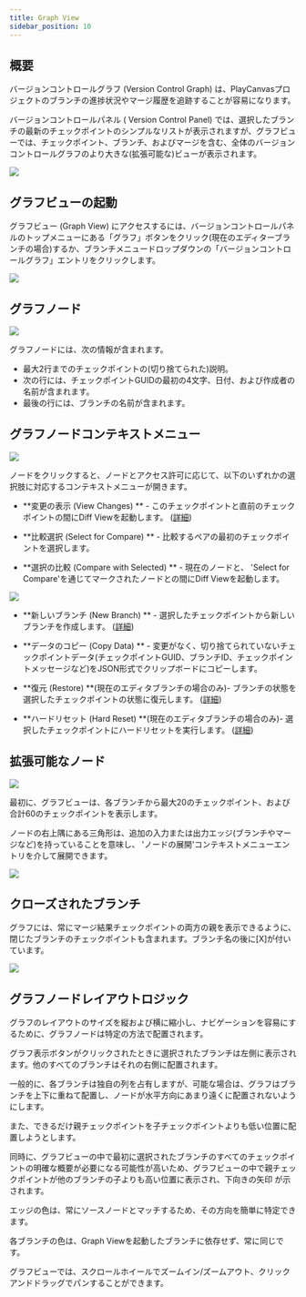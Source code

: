 ```yaml
---
title: Graph View
sidebar_position: 10
---
```


## 概要

バージョンコントロールグラフ (Version Control Graph) は、PlayCanvasプロジェクトのブランチの進捗状況やマージ履歴を追跡することが容易になります。

バージョンコントロールパネル ( Version Control Panel) では、選択したブランチの最新のチェックポイントのシンプルなリストが表示されますが、グラフビューでは、チェックポイント、ブランチ、およびマージを含む、全体のバージョンコントロールグラフのより大きな(拡張可能な)ビューが表示されます。

![][overview-image]

## グラフビューの起動

グラフビュー (Graph View) にアクセスするには、バージョンコントロールパネルのトップメニューにある「グラフ」ボタンをクリック(現在のエディターブランチの場合)するか、ブランチメニュードロップダウンの「バージョンコントロールグラフ」エントリをクリックします。

![][access-buttons-image]

## グラフノード

![][commit-node-image]

グラフノードには、次の情報が含まれます。

- 最大2行までのチェックポイントの(切り捨てられた)説明。
- 次の行には、チェックポイントGUIDの最初の4文字、日付、および作成者の名前が含まれます。
- 最後の行には、ブランチの名前が含まれます。

## グラフノードコンテキストメニュー

![][context-menu-image]

ノードをクリックすると、ノードとアクセス許可に応じて、以下のいずれかの選択肢に対応するコンテキストメニューが開きます。

- **変更の表示 (View Changes) ** - このチェックポイントと直前のチェックポイントの間にDiff Viewを起動します。 ([詳細][view-changes])

- **比較選択 (Select for Compare) ** - 比較するペアの最初のチェックポイントを選択します。

- **選択の比較 (Compare with Selected) ** - 現在のノードと、 'Select for Compare'を通じてマークされたノードとの間にDiff Viewを起動します。

![][compare-checkpoints-example]

- **新しいブランチ (New Branch) ** - 選択したチェックポイントから新しいブランチを作成します。 ([詳細][new-branch])

- **データのコピー (Copy Data) ** - 変更がなく、切り捨てられていないチェックポイントデータ(チェックポイントGUID、ブランチID、チェックポイントメッセージなど)をJSON形式でクリップボードにコピーします。

- **復元 (Restore) **(現在のエディタブランチの場合のみ)- ブランチの状態を選択したチェックポイントの状態に復元します。 ([詳細][restore-checkpoint])

- **ハードリセット (Hard Reset) **(現在のエディタブランチの場合のみ)- 選択したチェックポイントにハードリセットを実行します。 ([詳細][hard-reset])

## 拡張可能なノード

![][node-expand-image]

最初に、グラフビューは、各ブランチから最大20のチェックポイント、および合計60のチェックポイントを表示します。

ノードの右上隅にある三角形は、追加の入力または出力エッジ(ブランチやマージなど)を持っていることを意味し、 'ノードの展開'コンテキストメニューエントリを介して展開できます。

![][node-expand-example]

## クローズされたブランチ

グラフには、常にマージ結果チェックポイントの両方の親を表示できるように、閉じたブランチのチェックポイントも含まれます。ブランチ名の後に[X]が付いています。

![][closed-branches-image]

## グラフノードレイアウトロジック

グラフのレイアウトのサイズを縦および横に縮小し、ナビゲーションを容易にするために、グラフノードは特定の方法で配置されます。

グラフ表示ボタンがクリックされたときに選択されたブランチは左側に表示されます。他のすべてのブランチはそれの右側に配置されます。

一般的に、各ブランチは独自の列を占有しますが、可能な場合は、グラフはブランチを上下に重ねて配置し、ノードが水平方向にあまり遠くに配置されないようにします。

また、できるだけ親チェックポイントを子チェックポイントよりも低い位置に配置しようとします。

同時に、グラフビューの中で最初に選択されたブランチのすべてのチェックポイントの明確な概要が必要になる可能性が高いため、グラフビューの中で親チェックポイントが他のブランチの子よりも高い位置に表示され、下向きの矢印 が示されます。

エッジの色は、常にソースノードとマッチするため、その方向を簡単に特定できます。

各ブランチの色は、Graph Viewを起動したブランチに依存せず、常に同じです。

グラフビューでは、スクロールホイールでズームイン/ズームアウト、クリックアンドドラッグでパンすることができます。

[overview-image]: /images/user-manual/version-control/graph-view/overview.png
[closed-branches-image]: /images/user-manual/version-control/graph-view/closed-branches.png
[commit-node-image]: /images/user-manual/version-control/graph-view/commit-node.png
[node-expand-image]: /images/user-manual/version-control/graph-view/node-expand.png
[access-buttons-image]: /images/user-manual/version-control/graph-view/access-buttons.png
[node-expand-example]: /images/user-manual/version-control/graph-view/node-expand-example.gif
[compare-checkpoints-example]: /images/user-manual/version-control/graph-view/compare-checkpoints-example.gif
[context-menu-image]: /images/user-manual/version-control/graph-view/context-menu.png

[view-changes]: /user-manual/version-control/changes/
[new-branch]: /user-manual/version-control/branches/#creating-a-new-branch
[restore-checkpoint]: /user-manual/version-control/checkpoints/#restoring-a-checkpoint
[hard-reset]: /user-manual/version-control/checkpoints/#restoring-a-checkpoint
